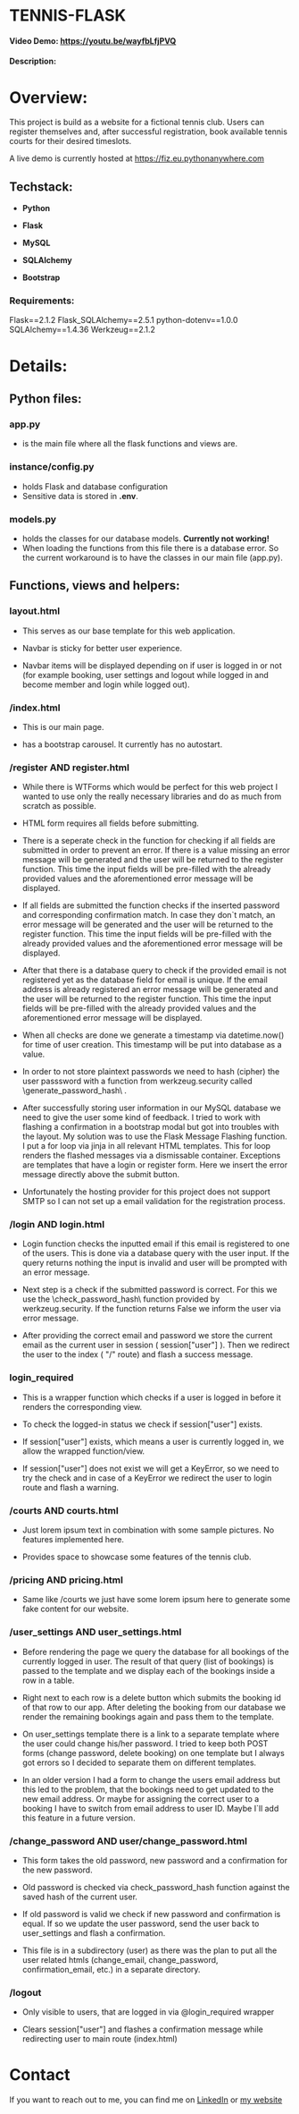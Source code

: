 # TENNIS-FLASK
#### Video Demo:  https://youtu.be/wayfbLfjPVQ
#### Description:


# Overview:

This project is build as a website for a fictional tennis club.
Users can register themselves and, after successful registration, book available tennis courts for their desired timeslots.

A live demo is currently hosted at https://fiz.eu.pythonanywhere.com


## Techstack:
-   **Python**

-   **Flask**

-   **MySQL**

-   **SQLAlchemy**

-   **Bootstrap**


### Requirements:

Flask==2.1.2
Flask_SQLAlchemy==2.5.1
python-dotenv==1.0.0
SQLAlchemy==1.4.36
Werkzeug==2.1.2





# Details:


## Python files:

### app.py
-   is the main file where all the flask functions and views are.

### instance/config.py
-   holds Flask and database configuration
-   Sensitive data is stored in **.env**.

### **models.py**
-   holds the classes for our database models. **Currently not working!**
-   When loading the functions from this file there is a database error.
    So the current workaround is to have the classes in our main file (app.py).




## Functions, views and helpers:


### layout.html
-   This serves as our base template for this web application.

-   Navbar is sticky for better user experience.

-   Navbar items will be displayed depending on if user is logged in or not (for example booking, user settings and logout while logged in and become member and login while logged out).

### /index.html
-   This is our main page.

-   has a bootstrap carousel. It currently has no autostart.


### /register AND register.html
-   While there is WTForms which would be perfect for this web project I wanted to use only the really necessary libraries and do as much from scratch as possible.

-   HTML form requires all fields before submitting.

-   There is a seperate check in the function for checking if all fields are submitted in order to prevent an error.
    If there is a value missing an error message will be generated and the user will be returned to the register function.
    This time the input fields will be pre-filled with the already provided values and the aforementioned error message will be displayed.

-   If all fields are submitted the function checks if the inserted password and corresponding confirmation match.
    In case they don`t match, an error message will be generated and the user will be returned to the register function.
    This time the input fields will be pre-filled with the already provided values and the aforementioned error message will be displayed.

-   After that there is a database query to check if the provided email is not registered yet as the database field for email is unique.
    If the email address is already registered an error message will be generated and the user will be returned to the register function.
    This time the input fields will be pre-filled with the already provided values and the aforementioned error message will be displayed.

-   When all checks are done we generate a timestamp via datetime.now() for time of user creation.
    This timestamp will be put into database as a value.

-   In order to not store plaintext passwords we need to hash (cipher) the user passsword with a function from werkzeug.security called \generate_password_hash\ .

-   After successfully storing user information in our MySQL database we need to give the user some kind of feedback.
    I tried to work with flashing a confirmation in a bootstrap modal but got into troubles with the layout.
    My solution was to use the Flask Message Flashing function.
    I put a for loop via jinja in all relevant HTML templates. This for loop renders the flashed messages via a dismissable container.
    Exceptions are templates that have a login or register form. Here we insert the error message directly above the submit button.

-   Unfortunately the hosting provider for this project does not support SMTP so I can not set up a email validation for the registration process.


### /login AND login.html
-   Login function checks the inputted email if this email is registered to one of the users.
    This is done via a database query with the user input.
    If the query returns nothing the input is invalid and user will be prompted with an error message.

-   Next step is a check if the submitted password is correct.
    For this we use the \check_password_hash\ function provided by werkzeug.security.
    If the function returns False we inform the user via error message.

-   After providing the correct email and password we store the current email as the current user in session ( session["user"] ).
    Then we redirect the user to the index ( "/" route) and flash a success message.


### login_required
-   This is a wrapper function which checks if a user is logged in before it renders the corresponding view.

-   To check the logged-in status we check if session["user"] exists.

-   If session["user"] exists, which means a user is currently logged in, we allow the wrapped function/view.

-   If session["user"] does not exist we will get a KeyError, so we need to try the check and in case of a KeyError we redirect the user to login route and flash a warning.


### /courts AND courts.html
-   Just lorem ipsum text in combination with some sample pictures. No features implemented here.

-   Provides space to showcase some features of the tennis club.


### /pricing AND pricing.html
-   Same like /courts we just have some lorem ipsum here to generate some fake content for our website.


### /user_settings AND user_settings.html
-   Before rendering the page we query the database for all bookings of the currently logged in user.
    The result of that query (list of bookings) is passed to the template and we display each of the bookings inside a row in a table.

-   Right next to each row is a delete button which submits the booking id of that row to our app.
    After deleting the booking from our database we render the remaining bookings again and pass them to the template.

-   On user_settings template there is a link to a separate template where the user could change his/her password.
    I tried to keep both POST forms (change password, delete booking) on one template but I always got errors so I decided to separate them on different templates.

-   In an older version I had a form to change the users email address but this led to the problem, that the bookings need to get updated to the new email address.
    Or maybe for assigning the correct user to a booking I have to switch from email address to user ID. Maybe I`ll add this feature in a future version.


### /change_password AND user/change_password.html
-   This form takes the old password, new password and a confirmation for the new password.

-   Old password is checked via check_password_hash function against the saved hash of the current user.

-   If old password is valid we check if new password and confirmation is equal. If so we update the user password, send the user back to user_settings and flash a confirmation.

-   This file is in a subdirectory (user) as there was the plan to put all the user related htmls (change_email, change_password, confirmation_email, etc.) in a separate directory.


### /logout
-   Only visible to users, that are logged in via @login_required wrapper

-   Clears session["user"] and flashes a confirmation message while redirecting user to main route (index.html)


#   Contact

If you want to reach out to me, you can find me on [LinkedIn](https://www.linkedin.com/in/david-mallock-a47226277/) or [my website](https://mallock.dev/)


